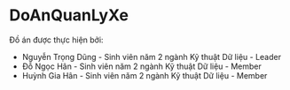 # DoAnQuanLyXe

Đồ án được thực hiện bởi:
- Nguyễn Trọng Dũng - Sinh viên năm 2 ngành Kỹ thuật Dữ liệu - Leader
- Đỗ Ngọc Hân - Sinh viên năm 2 ngành Kỹ thuật Dữ liệu - Member
- Huỳnh Gia Hân - Sinh viên năm 2 ngành Kỹ thuật Dữ liệu - Member
